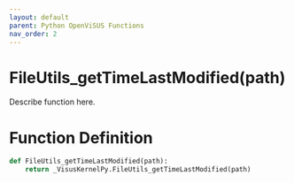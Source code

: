 ```yaml
---
layout: default
parent: Python OpenViSUS Functions
nav_order: 2
---
```


# FileUtils_getTimeLastModified(path)

Describe function here.

# Function Definition

```python
def FileUtils_getTimeLastModified(path):
    return _VisusKernelPy.FileUtils_getTimeLastModified(path)
```